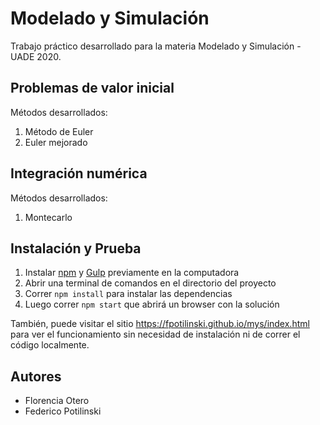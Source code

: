 # Modelado y Simulación
Trabajo práctico desarrollado para la materia Modelado y Simulación - UADE 2020.
## Problemas de valor inicial

Métodos desarrollados:
1. Método de Euler
2. Euler mejorado

## Integración numérica

Métodos desarrollados:
1. Montecarlo

## Instalación y Prueba

1. Instalar [npm](https://www.npmjs.com/get-npm) y [Gulp](https://gulpjs.com/docs/en/getting-started/quick-start/) previamente en la computadora
2. Abrir una terminal de comandos en el directorio del proyecto
3. Correr `npm install` para instalar las dependencias
4. Luego correr `npm start` que abrirá un browser con la solución

También, puede visitar el sitio https://fpotilinski.github.io/mys/index.html para ver el funcionamiento sin necesidad de instalación ni de correr el código localmente.

## Autores
- Florencia Otero
- Federico Potilinski